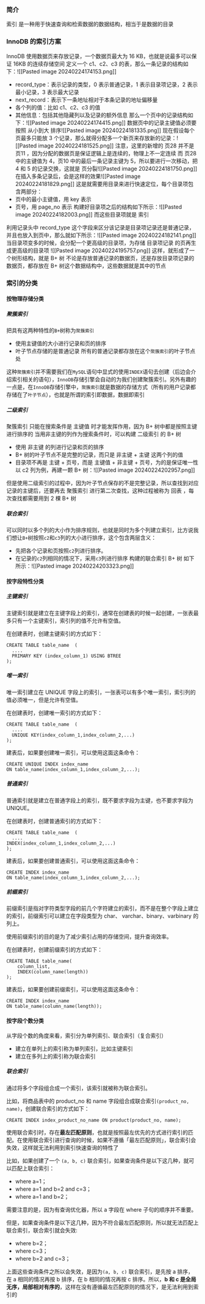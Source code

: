 ### 简介
索引 是一种用于快速查询和检索数据的数据结构，相当于是数据的目录
### InnoDB 的索引方案
InnoDB 使用数据页来存放记录，一个数据页最大为 16 KB，也就是说最多可以保证 16KB 的连续存储空间
定义一个 c1、c2、c3 的表，那么一条记录的结构如下：![[Pasted image 20240224174153.png]]
- record_type：表示记录的类型，0 表示普通记录，1 表示目录项记录，2 表示最小记录，3 表示最大记录
- next_record：表示下一条地址相对于本条记录的地址偏移量
- 各个列的值：比如 c1、c2、c3 的值
- 其他信息：包括其他隐藏列以及记录的额外信息
那么一个页中的记录结构如下：![[Pasted image 20240224174415.png]]
数据页中的记录主键值必须要按照 从小到大 排序![[Pasted image 20240224181335.png]]
现在假设每个页最多只能放 3 个记录，那么就得分配多一个新页来存放新的记录：![[Pasted image 20240224181525.png]]
注意，这里的新增的 页28 并不是 页11 ，因为分配的数据页是保证逻辑上是连续的，物理上不一定连续
而 页28 中的主键值为 4，页10 中的最后一条记录主键为 5，所以要进行一次移动，把 4 和 5 的记录交换，这就是 页分裂![[Pasted image 20240224181750.png]]
在插入多条记录后，会是这样的效果![[Pasted image 20240224181829.png]]
这是就需要用目录来进行快速定位，每个目录项包含两部分：
- 页中的最小主键值，用 key 表示
- 页号，用 page_no 表示
构建好目录项之后的结构如下所示：![[Pasted image 20240224182003.png]]
而这些目录项就是 索引

利用记录头中 record_type 这个字段来区分该记录是目录项记录还是普通记录，并且也放入到页中，那么就如下所示：![[Pasted image 20240224182141.png]]
当目录项变多的时候，会分配一个更高级的目录项，为存储 目录项记录 的页再生成更高级的目录项
![[Pasted image 20240224195757.png]]
这样，就形成了一个树形结构，就是 B+ 树
不论是存放普通记录的数据页，还是存放目录项记录的数据页，都存放在 B+ 树这个数据结构中，这些数据就是其中的节点
### 索引的分类

#### 按物理存储分类
##### 聚簇索引
把具有这两种特性的`B+`树称为`聚簇索引`
- 使用主键值的大小进行记录和页的排序
- 叶子节点存储的是普通记录
所有的普通记录都存放在这个`聚簇索引`的叶子节点处

这种`聚簇索引`并不需要我们在`MySQL`语句中显式的使用`INDEX`语句去创建（后边会介绍索引相关的语句），`InnoDB`存储引擎会自动的为我们创建聚簇索引。另外有趣的一点是，在`InnoDB`存储引擎中，`聚簇索引`就是数据的存储方式（所有的用户记录都存储在了`叶子节点`），也就是所谓的索引即数据，数据即索引
##### 二级索引
聚簇索引 只能在搜索条件是 主键值 时才能发挥作用，因为 B+ 树中都是按照主键进行排序的
当用非主键的列作为搜索条件时，可以构建 二级索引 的 B+ 树
- 使用 非主键 的列进行记录和页的排序
- B+ 树的叶子节点不是完整的记录，而只是 非主键 + 主键 这两个列的值
- 目录项不再是 主键 + 页号，而是 主键值 + 非主键 + 页号，为的是保证唯一性
以 c2 列为例，再建一颗 B+ 树：![[Pasted image 20240224202957.png]]

但是使用二级索引的过程中，因为叶子节点保存的不是完整记录，所以查找到对应记录的主键后，还要再去 聚簇索引 进行第二次查找，这种过程被称为 回表 ，每次查找都需要用到 2 棵 B+ 树

##### 联合索引
可以同时以多个列的大小作为排序规则，也就是同时为多个列建立索引，比方说我们想让`B+`树按照`c2`和`c3`列的大小进行排序，这个包含两层含义：
- 先把各个记录和页按照`c2`列进行排序。
- 在记录的`c2`列相同的情况下，采用`c3`列进行排序
构建的联合索引 B+ 树 如下所示：![[Pasted image 20240224203323.png]]


#### 按字段特性分类

##### 主键索引
主键索引就是建立在主键字段上的索引，通常在创建表的时候一起创建，一张表最多只有一个主键索引，索引列的值不允许有空值。

在创建表时，创建主键索引的方式如下：
```mysql
CREATE TABLE table_name  (
  ....
  PRIMARY KEY (index_column_1) USING BTREE
);
```
##### 唯一索引
唯一索引建立在 UNIQUE 字段上的索引，一张表可以有多个唯一索引，索引列的值必须唯一，但是允许有空值。

在创建表时，创建唯一索引的方式如下：
```mysql
CREATE TABLE table_name  (
  ....
  UNIQUE KEY(index_column_1,index_column_2,...) 
);
```
建表后，如果要创建唯一索引，可以使用这面这条命令：
```mysql
CREATE UNIQUE INDEX index_name
ON table_name(index_column_1,index_column_2,...); 
```
##### 普通索引
普通索引就是建立在普通字段上的索引，既不要求字段为主键，也不要求字段为 UNIQUE。

在创建表时，创建普通索引的方式如下：
```mysql
CREATE TABLE table_name  (
  ....
INDEX(index_column_1,index_column_2,...) 
);
```
建表后，如果要创建普通索引，可以使用这面这条命令：
```mysql
CREATE INDEX index_name
ON table_name(index_column_1,index_column_2,...); 
```
##### 前缀索引
前缀索引是指对字符类型字段的前几个字符建立的索引，而不是在整个字段上建立的索引，前缀索引可以建立在字段类型为 char、 varchar、binary、varbinary 的列上。

使用前缀索引的目的是为了减少索引占用的存储空间，提升查询效率。

在创建表时，创建前缀索引的方式如下：
```mysql
CREATE TABLE table_name(
    column_list,
    INDEX(column_name(length))
); 
```
建表后，如果要创建前缀索引，可以使用这面这条命令：
```mysql
CREATE INDEX index_name
ON table_name(column_name(length)); 
```

#### 按字段个数分类
从字段个数的角度来看，索引分为单列索引、联合索引（复合索引）
- 建立在单列上的索引称为单列索引，比如主键索引
- 建立在多列上的索引称为联合索引

##### 联合索引
通过将多个字段组合成一个索引，该索引就被称为联合索引。

比如，将商品表中的 product_no 和 name 字段组合成联合索引`(product_no, name)`，创建联合索引的方式如下：
```mysql
CREATE INDEX index_product_no_name ON product(product_no, name);
```

使用联合索引时，存在**最左匹配原则**，也就是按照最左优先的方式进行索引的匹配。在使用联合索引进行查询的时候，如果不遵循「最左匹配原则」，联合索引会失效，这样就无法利用到索引快速查询的特性了

比如，如果创建了一个 `(a, b, c)` 联合索引，如果查询条件是以下这几种，就可以匹配上联合索引：

- where a=1；
- where a=1 and b=2 and c=3；
- where a=1 and b=2；

需要注意的是，因为有查询优化器，所以 a 字段在 where 子句的顺序并不重要。

但是，如果查询条件是以下这几种，因为不符合最左匹配原则，所以就无法匹配上联合索引，联合索引就会失效:

- where b=2；
- where c=3；
- where b=2 and c=3；

上面这些查询条件之所以会失效，是因为`(a, b, c)` 联合索引，是先按 a 排序，在 a 相同的情况再按 b 排序，在 b 相同的情况再按 c 排序。所以，**b 和 c 是全局无序，局部相对有序的**，这样在没有遵循最左匹配原则的情况下，是无法利用到索引的